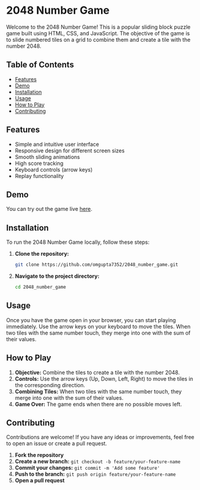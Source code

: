 # 2048 Number Game

Welcome to the 2048 Number Game! This is a popular sliding block puzzle game built using HTML, CSS, and JavaScript. The objective of the game is to slide numbered tiles on a grid to combine them and create a tile with the number 2048.

## Table of Contents

- [Features](#features)
- [Demo](#demo)
- [Installation](#installation)
- [Usage](#usage)
- [How to Play](#how-to-play)
- [Contributing](#contributing)

## Features

- Simple and intuitive user interface
- Responsive design for different screen sizes
- Smooth sliding animations
- High score tracking
- Keyboard controls (arrow keys)
- Replay functionality

## Demo

You can try out the game live [here](https://example.com/2048_number_game).

## Installation

To run the 2048 Number Game locally, follow these steps:

1. **Clone the repository:**

    ```sh
    git clone https://github.com/omgupta7352/2048_number_game.git
    ```

2. **Navigate to the project directory:**

    ```sh
    cd 2048_number_game
    ```

## Usage

Once you have the game open in your browser, you can start playing immediately. Use the arrow keys on your keyboard to move the tiles. When two tiles with the same number touch, they merge into one with the sum of their values.

## How to Play

1. **Objective:** Combine the tiles to create a tile with the number 2048.
2. **Controls:** Use the arrow keys (Up, Down, Left, Right) to move the tiles in the corresponding direction.
3. **Combining Tiles:** When two tiles with the same number touch, they merge into one with the sum of their values.
4. **Game Over:** The game ends when there are no possible moves left.

## Contributing

Contributions are welcome! If you have any ideas or improvements, feel free to open an issue or create a pull request.

1. **Fork the repository**
2. **Create a new branch:** `git checkout -b feature/your-feature-name`
3. **Commit your changes:** `git commit -m 'Add some feature'`
4. **Push to the branch:** `git push origin feature/your-feature-name`
5. **Open a pull request**

